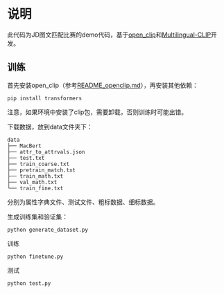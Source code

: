 # 说明

此代码为JD图文匹配比赛的demo代码，基于[open_clip](https://github.com/mlfoundations/open_clip)和[Multilingual-CLIP](https://github.com/FreddeFrallan/Multilingual-CLIP)开发。


## 训练
首先安装open_clip（参考[README_openclip.md](README_openclip.md)），再安装其他依赖：
```
pip install transformers
```
注意，如果环境中安装了clip包，需要卸载，否则训练时可能出错。

下载数据，放到data文件夹下：
```
data
├── MacBert
├── attr_to_attrvals.json
├── test.txt
├── train_coarse.txt
├── pretrain_match.txt
├── train_math.txt
├── val_math.txt
└── train_fine.txt
```
分别为属性字典文件、测试文件、粗标数据、细标数据。


生成训练集和验证集：
```
python generate_dataset.py
```

训练
```
python finetune.py
```

测试
```
python test.py
```

